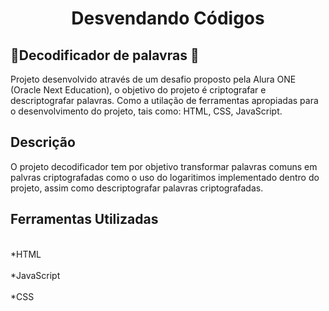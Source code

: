 <h1 align="center">Desvendando Códigos</h1>

<h2> &#xf02a;Decodificador de palavras &#xf02a;</h2>

<p>Projeto desenvolvido através de um desafio proposto pela Alura ONE (Oracle Next Education), o objetivo do projeto é criptografar e descriptografar palavras. Como a utilação de ferramentas apropiadas para o desenvolvimento do projeto, tais como: HTML, CSS, JavaScript.</p>

<h2>Descrição</h2>
<p>O projeto decodificador tem por objetivo transformar palavras comuns em palvras criptografadas como o uso do logaritimos implementado dentro do projeto, assim como descriptografar palavras criptografadas.</p>


<h2>Ferramentas Utilizadas</h2>

<br>*HTML</BR>
<br>*JavaScript</br>
<br>*CSS</br>
